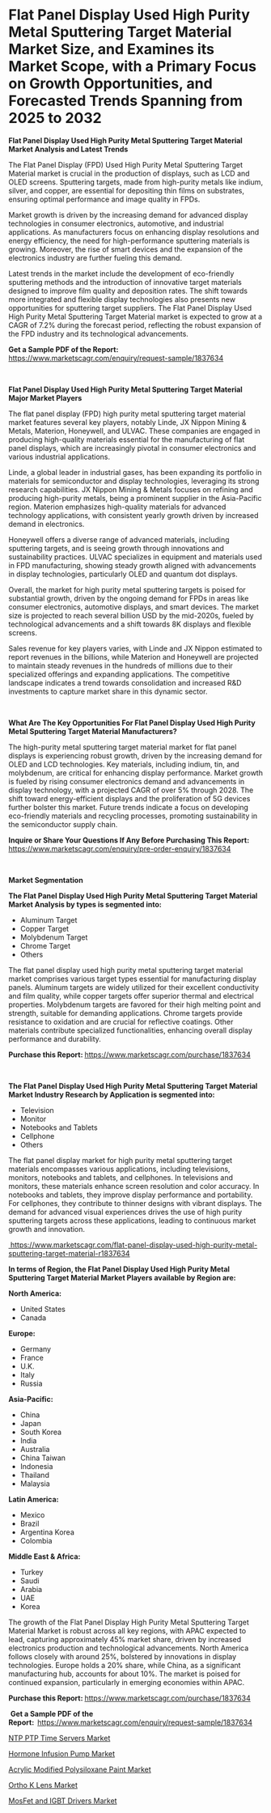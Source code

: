<p><h1>Flat Panel Display Used High Purity Metal Sputtering Target Material Market Size, and Examines its Market Scope, with a Primary Focus on Growth Opportunities, and Forecasted Trends Spanning from 2025 to 2032</h1></p><p><strong>Flat Panel Display Used High Purity Metal Sputtering Target Material Market Analysis and Latest Trends</strong></p>
<p><p>The Flat Panel Display (FPD) Used High Purity Metal Sputtering Target Material market is crucial in the production of displays, such as LCD and OLED screens. Sputtering targets, made from high-purity metals like indium, silver, and copper, are essential for depositing thin films on substrates, ensuring optimal performance and image quality in FPDs.</p><p>Market growth is driven by the increasing demand for advanced display technologies in consumer electronics, automotive, and industrial applications. As manufacturers focus on enhancing display resolutions and energy efficiency, the need for high-performance sputtering materials is growing. Moreover, the rise of smart devices and the expansion of the electronics industry are further fueling this demand.</p><p>Latest trends in the market include the development of eco-friendly sputtering methods and the introduction of innovative target materials designed to improve film quality and deposition rates. The shift towards more integrated and flexible display technologies also presents new opportunities for sputtering target suppliers. The Flat Panel Display Used High Purity Metal Sputtering Target Material market is expected to grow at a CAGR of 7.2% during the forecast period, reflecting the robust expansion of the FPD industry and its technological advancements.</p></p>
<p><strong>Get a Sample PDF of the Report:&nbsp;</strong> <a href="https://www.marketscagr.com/enquiry/request-sample/1837634?utm_campaign=2265&utm_medium=2&utm_source=Github&utm_content=ia&utm_term=03022025&utm_id=flat-panel-display-used-high-purity-metal-sputtering-target-material">https://www.marketscagr.com/enquiry/request-sample/1837634</a></p>
<p>&nbsp;</p>
<p><strong>Flat Panel Display Used High Purity Metal Sputtering Target Material Major Market Players</strong></p>
<p><p>The flat panel display (FPD) high purity metal sputtering target material market features several key players, notably Linde, JX Nippon Mining & Metals, Materion, Honeywell, and ULVAC. These companies are engaged in producing high-quality materials essential for the manufacturing of flat panel displays, which are increasingly pivotal in consumer electronics and various industrial applications.</p><p>Linde, a global leader in industrial gases, has been expanding its portfolio in materials for semiconductor and display technologies, leveraging its strong research capabilities. JX Nippon Mining & Metals focuses on refining and producing high-purity metals, being a prominent supplier in the Asia-Pacific region. Materion emphasizes high-quality materials for advanced technology applications, with consistent yearly growth driven by increased demand in electronics.</p><p>Honeywell offers a diverse range of advanced materials, including sputtering targets, and is seeing growth through innovations and sustainability practices. ULVAC specializes in equipment and materials used in FPD manufacturing, showing steady growth aligned with advancements in display technologies, particularly OLED and quantum dot displays.</p><p>Overall, the market for high purity metal sputtering targets is poised for substantial growth, driven by the ongoing demand for FPDs in areas like consumer electronics, automotive displays, and smart devices. The market size is projected to reach several billion USD by the mid-2020s, fueled by technological advancements and a shift towards 8K displays and flexible screens. </p><p>Sales revenue for key players varies, with Linde and JX Nippon estimated to report revenues in the billions, while Materion and Honeywell are projected to maintain steady revenues in the hundreds of millions due to their specialized offerings and expanding applications. The competitive landscape indicates a trend towards consolidation and increased R&D investments to capture market share in this dynamic sector.</p></p>
<p>&nbsp;</p>
<p><strong>What Are The Key Opportunities For Flat Panel Display Used High Purity Metal Sputtering Target Material Manufacturers?</strong></p>
<p><p>The high-purity metal sputtering target material market for flat panel displays is experiencing robust growth, driven by the increasing demand for OLED and LCD technologies. Key materials, including indium, tin, and molybdenum, are critical for enhancing display performance. Market growth is fueled by rising consumer electronics demand and advancements in display technology, with a projected CAGR of over 5% through 2028. The shift toward energy-efficient displays and the proliferation of 5G devices further bolster this market. Future trends indicate a focus on developing eco-friendly materials and recycling processes, promoting sustainability in the semiconductor supply chain.</p></p>
<p><strong>Inquire or Share Your Questions If Any Before Purchasing This Report:</strong> <a href="https://www.marketscagr.com/enquiry/pre-order-enquiry/1837634?utm_campaign=2265&utm_medium=2&utm_source=Github&utm_content=ia&utm_term=03022025&utm_id=flat-panel-display-used-high-purity-metal-sputtering-target-material">https://www.marketscagr.com/enquiry/pre-order-enquiry/1837634</a></p>
<p>&nbsp;</p>
<p><strong>Market Segmentation</strong></p>
<p><strong>The Flat Panel Display Used High Purity Metal Sputtering Target Material Market Analysis by types is segmented into:</strong></p>
<p><ul><li>Aluminum Target</li><li>Copper Target</li><li>Molybdenum Target</li><li>Chrome Target</li><li>Others</li></ul></p>
<p><p>The flat panel display used high purity metal sputtering target material market comprises various target types essential for manufacturing display panels. Aluminum targets are widely utilized for their excellent conductivity and film quality, while copper targets offer superior thermal and electrical properties. Molybdenum targets are favored for their high melting point and strength, suitable for demanding applications. Chrome targets provide resistance to oxidation and are crucial for reflective coatings. Other materials contribute specialized functionalities, enhancing overall display performance and durability.</p></p>
<p><strong>Purchase this Report:&nbsp;</strong><a href="https://www.marketscagr.com/purchase/1837634?utm_campaign=2265&utm_medium=2&utm_source=Github&utm_content=ia&utm_term=03022025&utm_id=flat-panel-display-used-high-purity-metal-sputtering-target-material">https://www.marketscagr.com/purchase/1837634</a></p>
<p>&nbsp;</p>
<p><strong>The Flat Panel Display Used High Purity Metal Sputtering Target Material Market Industry Research by Application is segmented into:</strong></p>
<p><ul><li>Television</li><li>Monitor</li><li>Notebooks and Tablets</li><li>Cellphone</li><li>Others</li></ul></p>
<p><p>The flat panel display market for high purity metal sputtering target materials encompasses various applications, including televisions, monitors, notebooks and tablets, and cellphones. In televisions and monitors, these materials enhance screen resolution and color accuracy. In notebooks and tablets, they improve display performance and portability. For cellphones, they contribute to thinner designs with vibrant displays. The demand for advanced visual experiences drives the use of high purity sputtering targets across these applications, leading to continuous market growth and innovation.</p></p>
<p><a href="https://www.marketscagr.com/flat-panel-display-used-high-purity-metal-sputtering-target-material-r1837634?utm_campaign=2265&utm_medium=2&utm_source=Github&utm_content=ia&utm_term=03022025&utm_id=flat-panel-display-used-high-purity-metal-sputtering-target-material">&nbsp;https://www.marketscagr.com/flat-panel-display-used-high-purity-metal-sputtering-target-material-r1837634</a></p>
<p><strong>In terms of Region, the Flat Panel Display Used High Purity Metal Sputtering Target Material Market Players available by Region are:</strong></p>
<p>
    <p> <strong> North America: </strong>
        <ul>
            <li>United States</li>
            <li>Canada</li>
        </ul>
        </p> 
    <p> <strong> Europe: </strong>
        <ul>
            <li>Germany</li>
            <li>France</li>
            <li>U.K.</li>
            <li>Italy</li>
            <li>Russia</li>
        </ul>
        </p> 
    <p> <strong> Asia-Pacific: </strong>
        <ul>
            <li>China</li>
            <li>Japan</li>
            <li>South Korea</li>
            <li>India</li>
            <li>Australia</li>
            <li>China Taiwan</li>
            <li>Indonesia</li>
            <li>Thailand</li>
            <li>Malaysia</li>
        </ul>
        </p> 
    <p> <strong> Latin America: </strong>
        <ul>
            <li>Mexico</li>
            <li>Brazil</li>
            <li>Argentina Korea</li>
            <li>Colombia</li>
        </ul>
        </p> 
    <p> <strong> Middle East & Africa: </strong>
        <ul>
            <li>Turkey</li>
            <li>Saudi</li>
            <li>Arabia</li>
            <li>UAE</li>
            <li>Korea</li>
        </ul>
    </p>
    </p>
<p><p>The growth of the Flat Panel Display High Purity Metal Sputtering Target Material Market is robust across all key regions, with APAC expected to lead, capturing approximately 45% market share, driven by increased electronics production and technological advancements. North America follows closely with around 25%, bolstered by innovations in display technologies. Europe holds a 20% share, while China, as a significant manufacturing hub, accounts for about 10%. The market is poised for continued expansion, particularly in emerging economies within APAC.</p></p>
<p><strong>Purchase this Report: </strong><a href="https://www.marketscagr.com/purchase/1837634?utm_campaign=2265&utm_medium=2&utm_source=Github&utm_content=ia&utm_term=03022025&utm_id=flat-panel-display-used-high-purity-metal-sputtering-target-material">https://www.marketscagr.com/purchase/1837634</a></p>
<p>&nbsp;<strong>Get a Sample PDF of the Report:&nbsp;&nbsp;</strong><a href="https://www.marketscagr.com/enquiry/request-sample/1837634?utm_campaign=2265&utm_medium=2&utm_source=Github&utm_content=ia&utm_term=03022025&utm_id=flat-panel-display-used-high-purity-metal-sputtering-target-material">https://www.marketscagr.com/enquiry/request-sample/1837634</a></p>
<p><strong></strong></p>
<p><p><a href="https://www.linkedin.com/pulse/exploring-ntp-ptp-time-servers-market-size-share-revenue-dpxbe?utm_campaign=2265&utm_medium=2&utm_source=Github&utm_content=ia&utm_term=03022025&utm_id=flat-panel-display-used-high-purity-metal-sputtering-target-material">NTP PTP Time Servers Market</a></p><p><a href="https://www.linkedin.com/pulse/international-hormone-infusion-pump-market-growing-extraordinary-03koe?utm_campaign=2265&utm_medium=2&utm_source=Github&utm_content=ia&utm_term=03022025&utm_id=flat-panel-display-used-high-purity-metal-sputtering-target-material">Hormone Infusion Pump Market</a></p><p><a href="https://github.com/krinerstormy331/Market-Research-Report-List-1/blob/main/acrylic-modified-polysiloxane-paint-market.md?utm_campaign=2265&utm_medium=2&utm_source=Github&utm_content=ia&utm_term=03022025&utm_id=flat-panel-display-used-high-purity-metal-sputtering-target-material">Acrylic Modified Polysiloxane Paint Market</a></p><p><a href="https://www.linkedin.com/pulse/information-trends-significant-market-drivers-obstacles-ortho-a6q3e?utm_campaign=2265&utm_medium=2&utm_source=Github&utm_content=ia&utm_term=03022025&utm_id=flat-panel-display-used-high-purity-metal-sputtering-target-material">Ortho K Lens Market</a></p><p><a href="https://www.linkedin.com/pulse/mosfet-igbt-drivers-market-size-value-report-growth-potential-wlp6e?utm_campaign=2265&utm_medium=2&utm_source=Github&utm_content=ia&utm_term=03022025&utm_id=flat-panel-display-used-high-purity-metal-sputtering-target-material">MosFet and IGBT Drivers Market</a></p></p>